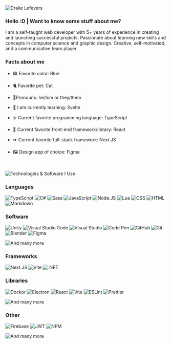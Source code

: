 ![Drake Lefevers](https://github.com/Hexy32/Hexy32/assets/98916272/3eb3c022-7261-4f80-806e-a63821929fac)

### Hello :D | Want to know some stuff about me?

I am a self-taught web developer with 5+ years of experience in creating and launching successful projects. 
Passionate about learning new skills and concepts in computer science and graphic design. Creative, 
self-motivated, and a communicative team player.

### Facts about me

- 🟦 Favorite color: Blue
- 🐈 Favorite pet: Cat

- 👯Pronouns: he/him or they/them

- 📖 I am currently learning: Svelte
- ✈️ Current favorite programming language: TypeScript
- 🏢 Current favorite front-end framework/library: React
- ⏩ Current favorite full-stack framework: Next.JS
- 🖼️ Design app of choice: Figma

<br/>

![Technologies & Software I Use](https://github.com/Hexy32/Hexy32/assets/98916272/1549abe9-14ab-4f4e-9f84-1bae0105f031)

### Languages
![TypeScript](https://img.shields.io/badge/TypeScript-007ACC?style=for-the-badge&logo=typescript&logoColor=white)
![C#](https://img.shields.io/badge/C%23-239120?style=for-the-badge&logo=c-sharp&logoColor=white)
![Sass](https://img.shields.io/badge/Sass-CC6699?style=for-the-badge&logo=sass&logoColor=white)
![JavaScript](https://img.shields.io/badge/JavaScript-323330?style=for-the-badge&logo=javascript&logoColor=F7DF1E)
![Node.JS](https://img.shields.io/badge/Node%20js-339933?style=for-the-badge&logo=nodedotjs&logoColor=white)
![Lua](https://img.shields.io/badge/Lua-2C2D72?style=for-the-badge&logo=lua&logoColor=white)
![CSS](https://img.shields.io/badge/CSS3-1572B6?style=for-the-badge&logo=css3&logoColor=white)
![HTML](https://img.shields.io/badge/HTML5-E34F26?style=for-the-badge&logo=html5&logoColor=white)
![Markdown](https://img.shields.io/badge/Markdown-000000?style=for-the-badge&logo=markdown&logoColor=white)

### Software
![Unity](https://img.shields.io/badge/Unity-100000?style=for-the-badge&logo=unity&logoColor=white)
![Visual Studio Code](https://img.shields.io/badge/Visual_Studio_Code-0078D4?style=for-the-badge&logo=visual%20studio%20code&logoColor=white)
![Visual Studio](https://img.shields.io/badge/Visual_Studio-5C2D91?style=for-the-badge&logo=visual%20studio&logoColor=white)
![Code Pen](https://img.shields.io/badge/Codepen-000000?style=for-the-badge&logo=codepen&logoColor=white)
![GitHub](https://img.shields.io/badge/GitHub-100000?style=for-the-badge&logo=github&logoColor=white)
![Git](https://img.shields.io/badge/GIT-E44C30?style=for-the-badge&logo=git&logoColor=white)
![Blender](https://img.shields.io/badge/blender-%23F5792A.svg?style=for-the-badge&logo=blender&logoColor=white)
![Figma](https://img.shields.io/badge/Figma-F24E1E?style=for-the-badge&logo=figma&logoColor=white)

![And many more](https://img.shields.io/badge/And%20Many%20More...-272727?style=for-the-badge)

### Frameworks
![Next.JS](https://img.shields.io/badge/next%20js-000000?style=for-the-badge&logo=nextdotjs&logoColor=white)
![Vite](https://img.shields.io/badge/Vite-B73BFE?style=for-the-badge&logo=vite&logoColor=FFD62E)
![.NET](https://img.shields.io/badge/.NET-512BD4?style=for-the-badge&logo=dotnet&logoColor=white)

### Libraries

![Dockor](https://img.shields.io/badge/Docker-2CA5E0?style=for-the-badge&logo=docker&logoColor=white)
![Electron](https://img.shields.io/badge/Electron-2B2E3A?style=for-the-badge&logo=electron&logoColor=9FEAF9)
![React](https://img.shields.io/badge/React-20232A?style=for-the-badge&logo=react&logoColor=61DAFB)
![Vite](https://img.shields.io/badge/Webpack-8DD6F9?style=for-the-badge&logo=Webpack&logoColor=white)
![ESLint](https://img.shields.io/badge/eslint-3A33D1?style=for-the-badge&logo=eslint&logoColor=white)
![Prettier](https://img.shields.io/badge/prettier-1A2C34?style=for-the-badge&logo=prettier&logoColor=F7BA3E)

![And many more](https://img.shields.io/badge/And%20Many%20More...-272727?style=for-the-badge)

### Other
![Firebase](https://img.shields.io/badge/firebase-ffca28?style=for-the-badge&logo=firebase&logoColor=black)
![JWT](https://img.shields.io/badge/JWT-000000?style=for-the-badge&logo=JSON%20web%20tokens&logoColor=white)
![NPM](https://img.shields.io/badge/npm-CB3837?style=for-the-badge&logo=npm&logoColor=white)

![And many more](https://img.shields.io/badge/And%20Many%20More...-272727?style=for-the-badge)

<!---
<br/>

![WakaTime Stats](https://github.com/Hexy32/Hexy32/assets/98916272/6a3f1898-e9ac-4fd5-bbf2-44c925ae48f5)


![Drake's Coding Time](https://github-readme-stats-beta-murex.vercel.app/api/wakatime?username=drakelefevers&layout=compact)

Hexy32/Hexy32 is a ✨ special ✨ repository because its `README.md` (this file) appears on your GitHub profile.
You can click the Preview link to take a look at your changes.
--->


